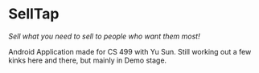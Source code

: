 # SellTap

*Sell what you need to sell to people who want them most!*

Android Application made for CS 499 with Yu Sun.
Still working out a few kinks here and there, but mainly in Demo stage.
